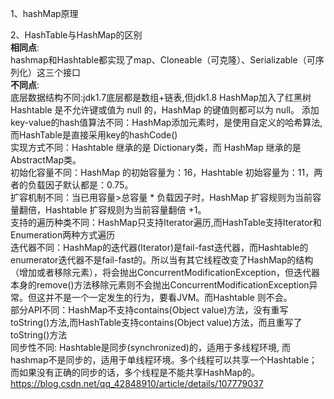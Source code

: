 1、hashMap原理

2、HashTable与HashMap的区别  
**相同点**:  
    hashmap和Hashtable都实现了map、Cloneable（可克隆）、Serializable（可序列化）这三个接口   
**不同点**:  
底层数据结构不同:jdk1.7底层都是数组+链表,但jdk1.8 HashMap加入了红黑树
Hashtable 是不允许键或值为 null 的，HashMap 的键值则都可以为 null。
添加key-value的hash值算法不同：HashMap添加元素时，是使用自定义的哈希算法,而HashTable是直接采用key的hashCode()   
实现方式不同：Hashtable 继承的是 Dictionary类，而 HashMap 继承的是AbstractMap类。  
初始化容量不同：HashMap 的初始容量为：16，Hashtable 初始容量为：11，两者的负载因子默认都是：0.75。  
扩容机制不同：当已用容量>总容量 * 负载因子时，HashMap 扩容规则为当前容量翻倍，Hashtable 扩容规则为当前容量翻倍 +1。  
支持的遍历种类不同：HashMap只支持Iterator遍历,而HashTable支持Iterator和Enumeration两种方式遍历  
迭代器不同：HashMap的迭代器(Iterator)是fail-fast迭代器，而Hashtable的enumerator迭代器不是fail-fast的。所以当有其它线程改变了HashMap的结构（增加或者移除元素），将会抛出ConcurrentModificationException，但迭代器本身的remove()方法移除元素则不会抛出ConcurrentModificationException异常。但这并不是一个一定发生的行为，要看JVM。而Hashtable 则不会。  
部分API不同：HashMap不支持contains(Object value)方法，没有重写toString()方法,而HashTable支持contains(Object value)方法，而且重写了toString()方法  
同步性不同: Hashtable是同步(synchronized)的，适用于多线程环境,
而hashmap不是同步的，适用于单线程环境。多个线程可以共享一个Hashtable；而如果没有正确的同步的话，多个线程是不能共享HashMap的。  
https://blog.csdn.net/qq_42848910/article/details/107779037